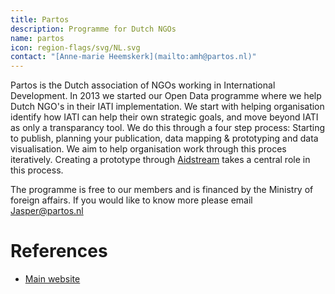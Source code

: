 ```yaml
---
title: Partos
description: Programme for Dutch NGOs
name: partos
icon: region-flags/svg/NL.svg
contact: "[Anne-marie Heemskerk](mailto:amh@partos.nl)"
---
```


<!--- link Aidstream text to tool block. -->

Partos is the Dutch association of NGOs working in International Development. In 2013 we started our Open Data programme where we help Dutch NGO's in their IATI implementation. We start with helping organisation identify how IATI can help their own strategic goals, and move beyond IATI as only a transparancy tool. We do this through a four step process: Starting to publish, planning your publication, data mapping & prototyping and data visualisation. We aim to help organisation work through this proces iteratively. Creating a prototype through [Aidstream](http://www.aidstream.org) takes a central role in this process.

The programme is free to our members and is financed by the Ministry of foreign affairs. If you would like to know more please email Jasper@partos.nl

# References

* [Main website](http://partos.nl/iati)
